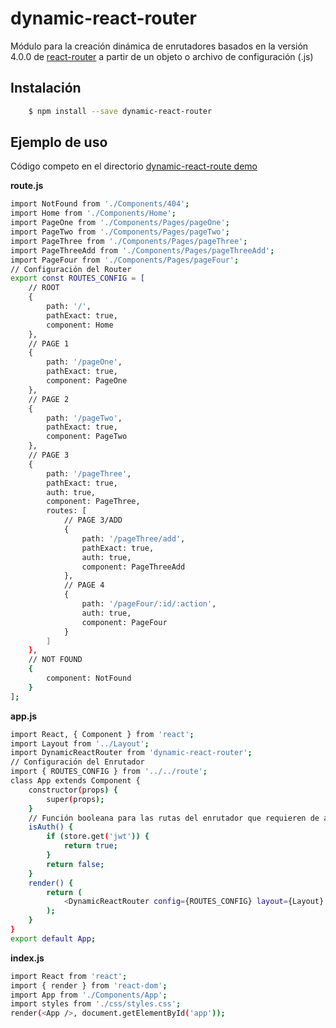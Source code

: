# dynamic-react-router
Módulo para la creación dinámica de enrutadores basados en la versión 4.0.0 de [react-router](https://www.npmjs.com/package/react-router) a partir de un objeto o archivo de configuración (.js)

## Instalación

```sh
    $ npm install --save dynamic-react-router
```

## Ejemplo de uso
Código competo en el directorio [dynamic-react-route demo](https://github.com/gabriel-lopez-lopez/dynamic-react-route/tree/master/dynamic-react-router%20demo)

**route.js**

```sh
import NotFound from './Components/404';
import Home from './Components/Home';
import PageOne from './Components/Pages/pageOne';
import PageTwo from './Components/Pages/pageTwo';
import PageThree from './Components/Pages/pageThree';
import PageThreeAdd from './Components/Pages/pageThreeAdd';
import PageFour from './Components/Pages/pageFour';
// Configuración del Router
export const ROUTES_CONFIG = [
    // ROOT
    {
        path: '/',
        pathExact: true,
        component: Home
    },
    // PAGE 1
    {
        path: '/pageOne',
        pathExact: true,
        component: PageOne
    },
    // PAGE 2
    {
        path: '/pageTwo',
        pathExact: true,
        component: PageTwo
    },
    // PAGE 3
    {
        path: '/pageThree',
        pathExact: true,
        auth: true,
        component: PageThree,
        routes: [
            // PAGE 3/ADD
            {
                path: '/pageThree/add',
                pathExact: true,
                auth: true,
                component: PageThreeAdd
            },
            // PAGE 4
            {
                path: '/pageFour/:id/:action',
                auth: true,
                component: PageFour
            }
        ]
    },
    // NOT FOUND
    {
        component: NotFound
    }
];
```

**app.js**

```sh
import React, { Component } from 'react';
import Layout from '../Layout';
import DynamicReactRouter from 'dynamic-react-router';
// Configuración del Enrutador
import { ROUTES_CONFIG } from '../../route';
class App extends Component {
    constructor(props) {
        super(props);
    }
    // Función booleana para las rutas del enrutador que requieren de autenticación
    isAuth() {
        if (store.get('jwt')) {
            return true;
        }
        return false;
    }
    render() {
        return (
            <DynamicReactRouter config={ROUTES_CONFIG} layout={Layout} isAuth={this.isAuth} />
        );
    }
}
export default App;
```

**index.js**
 
```sh
import React from 'react';
import { render } from 'react-dom';
import App from './Components/App';
import styles from './css/styles.css';
render(<App />, document.getElementById('app'));
```
